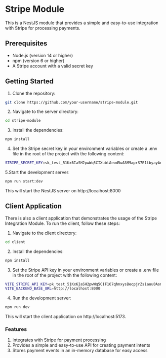 # Stripe Module

This is a NestJS module that provides a simple and easy-to-use integration with Stripe for processing payments.

## Prerequisites

- Node.js (version 14 or higher)
- npm (version 6 or higher)
- A Stripe account with a valid secret key

## Getting Started

1. Clone the repository:

```bash
git clone https://github.com/your-username/stripe-module.git
```
2. Navigate to the server directory:
```bash
cd stripe-module
```
3. Install the dependencies:
```bash
npm install
```
4. Set the Stripe secret key in your environment variables or create a .env file in the root of the project with the following content:
```bash
STRIPE_SECRET_KEY=sk_test_51Kx6IaSH2pwWq5CIXubtAeod5wA3M9aprS7E1tbyayAozKJdyJDW0tcfwk2UZYN2rAOJwjfiCvlpRzInl8CH5ahM00nOlPhiQt
```
5.Start the development server:
```bash
npm run start:dev
```
This will start the NestJS server on http://localhost:8000

## Client Application
There is also a client application that demonstrates the usage of the Stripe Integration Module. To run the client, follow these steps:

1. Navigate to the client directory:
```bash
cd client
```
2. Install the dependencies:
```bash
npm install
```
3. Set the Stripe API key in your environment variables or create a .env file in the root of the project with the following content:
```bash
VITE_STRIPE_API_KEY=pk_test_51Kx6IaSH2pwWq5CIF167qhnxysBecpjrZsiauu0AsmRBlS3Ly8xPf5ayczN2qI9Br6fvBZWtFe97qt1afEgLIM9b00rE42YiKy
VITE_BACKEND_BASE_URL=http://localhost:8000
```
4. Run the development server:
```bash
npm run dev
```
This will start the client application on http://localhost:5173.

### Features
1. Integrates with Stripe for payment processing
2. Provides a simple and easy-to-use API for creating payment intents
3. Stores payment events in an in-memory database for easy access



   






